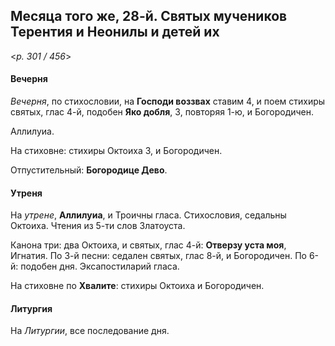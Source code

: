 
## Месяца того же, 28-й. Святых мучеников Терентия и Неонилы и детей их  

<*p. 301 / 456*>

#### Вечерня

*Вечерня*, по стихословии, на **Господи воззвах** ставим 4, и поем стихиры святых, глас 4-й, 
подобен **Яко добля**, 3, повторяя 1-ю, и Богородичен. 

Аллилуиа. 

На стиховне: стихиры Октоиха 3, и Богородичен.

Отпустительный: **Богородице Дево**. 

#### Утреня

На *утрене*, **Аллилуиа**, и Троичны гласа. Стихословия, седальны Октоиха. Чтения из 5-ти слов Златоуста.  

Канона три: два Октоиха, и святых, глас 4-й: **Отверзу уста моя**, Игнатия. 
По 3-й песни: седален святых, глас 8-й, и Богородичен.
По 6-й: подобен дня. 
Эксапостиларий гласа. 

На стиховне по **Хвалите**: стихиры Октоиха и Богородичен. 

#### Литургия

На *Литургии*, все последование дня. 
